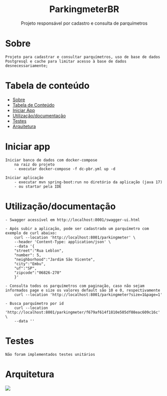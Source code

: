 <h1 align="center">ParkingmeterBR</h1>

<p align="center">Projeto responsável por cadastro e consulta de parquímetros</p>

Sobre
=================

	Projeto para cadastrar e consultar parquímetros, uso de base de dados Postgresql e cache para limitar acesso à base de dados desnecessariamente;




Tabela de conteúdo
=================
<!--ts-->
   * [Sobre](#Sobre)
   * [Tabela de Conteúdo](#tabela-de-conteúdo)
   * [Iniciar App](#iniciar-app)
   * [Utilização/documentação](#utilização-documentação)
   * [Testes](#testes)
   * [Arquitetura](#arquitetura)
<!--te-->

Iniciar app
=================

	Iniciar banco de dados com docker-compose
		na raiz do projeto
		- executar docker-compose -f dc-pbr.yml up -d	

	Iniciar aplicação
		- executar mvn spring-boot:run no diretório da aplicação (java 17)
		- ou startar pela IDE


Utilização/documentação
=================

    - Swagger acessível em http://localhost:8001/swagger-ui.html

	- Após subir a aplicação, pode ser cadastrado um parquímetro com exemplo de curl abaixo:
        curl --location 'http://localhost:8001/parkingmeter' \
        --header 'Content-Type: application/json' \
        --data '{
        "street":"Rua Leblon",
        "number": 5,
        "neighborhood":"Jardim São Vicente",
        "city":"Embu",
        "uf":"SP",
        "zipcode":"06826-270"
        }'
		
	- Consulta todos os parquímetros com paginação, caso não sejam informados page e size os valores default são 10 e 0, respectivamente
		curl --location 'http://localhost:8001/parkingmeter?size=1&page=1'
		
	- Busca parquímetro por id
		curl --location 'http://localhost:8001/parkingmeter/f679af614f1810e505df08eac609c16c' \
        --data ''
	
Testes
=================
	Não foram implementados testes unitários
	

Arquitetura
=================

<img src="arq_mongoteste.jpg">
